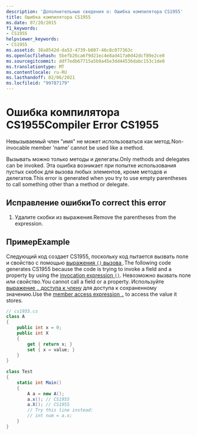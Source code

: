 ```yaml
---
description: 'Дополнительные сведения о: Ошибка компилятора CS1955'
title: Ошибка компилятора CS1955
ms.date: 07/20/2015
f1_keywords:
- CS1955
helpviewer_keywords:
- CS1955
ms.assetid: 38a8542d-da53-4739-b807-46c8c077363c
ms.openlocfilehash: 5befb26ca6f9d21ec4e8ad417a0d42dcf89e2ce0
ms.sourcegitcommit: ddf7edb67715a5b9a45e3dd44536dabc153c1de0
ms.translationtype: MT
ms.contentlocale: ru-RU
ms.lasthandoff: 02/06/2021
ms.locfileid: "99787179"
---
```

# <a name="compiler-error-cs1955"></a><span data-ttu-id="c6475-103">Ошибка компилятора CS1955</span><span class="sxs-lookup"><span data-stu-id="c6475-103">Compiler Error CS1955</span></span>

<span data-ttu-id="c6475-104">Невызываемый член "имя" не может использоваться как метод.</span><span class="sxs-lookup"><span data-stu-id="c6475-104">Non-invocable member 'name' cannot be used like a method.</span></span>  
  
<span data-ttu-id="c6475-105">Вызывать можно только методы и делегаты.</span><span class="sxs-lookup"><span data-stu-id="c6475-105">Only methods and delegates can be invoked.</span></span> <span data-ttu-id="c6475-106">Эта ошибка возникает при попытке использования пустых скобок для вызова любых элементов, кроме методов и делегатов.</span><span class="sxs-lookup"><span data-stu-id="c6475-106">This error is generated when you try to use empty parentheses to call something other than a method or delegate.</span></span>  
  
## <a name="to-correct-this-error"></a><span data-ttu-id="c6475-107">Исправление ошибки</span><span class="sxs-lookup"><span data-stu-id="c6475-107">To correct this error</span></span>  
  
1. <span data-ttu-id="c6475-108">Удалите скобки из выражения.</span><span class="sxs-lookup"><span data-stu-id="c6475-108">Remove the parentheses from the expression.</span></span>  
  
## <a name="example"></a><span data-ttu-id="c6475-109">Пример</span><span class="sxs-lookup"><span data-stu-id="c6475-109">Example</span></span>

<span data-ttu-id="c6475-110">Следующий код создает CS1955, поскольку код пытается вызвать поле и свойство с помощью [выражения `()` вызова ](../language-reference/operators/member-access-operators.md#invocation-expression-).</span><span class="sxs-lookup"><span data-stu-id="c6475-110">The following code generates CS1955 because the code is trying to invoke a field and a property by using the [invocation expression `()`](../language-reference/operators/member-access-operators.md#invocation-expression-).</span></span> <span data-ttu-id="c6475-111">Невозможно вызвать поле или свойство.</span><span class="sxs-lookup"><span data-stu-id="c6475-111">You cannot call a field or a property.</span></span> <span data-ttu-id="c6475-112">Используйте [выражение `.` доступа к члену](../language-reference/operators/member-access-operators.md#member-access-expression-) для доступа к сохраненному значению.</span><span class="sxs-lookup"><span data-stu-id="c6475-112">Use the [member access expression `.`](../language-reference/operators/member-access-operators.md#member-access-expression-) to access the value it stores.</span></span>
  
```csharp  
// cs1955.cs  
class A  
{  
    public int x = 0;  
    public int X  
    {  
        get { return x; }  
        set { x = value; }  
    }  
}  
  
class Test  
{  
    static int Main()  
    {  
        A a = new A();  
        a.x(); // CS1955  
        a.X(); // CS1955  
        // Try this line instead:  
        // int num = a.x;  
    }  
}  
```
